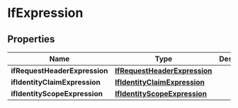 

# IfExpression


## Properties

Name | Type | Description | Notes
------------ | ------------- | ------------- | -------------
**ifRequestHeaderExpression** | [**IfRequestHeaderExpression**](IfRequestHeaderExpression.md) |  |  [optional]
**ifIdentityClaimExpression** | [**IfIdentityClaimExpression**](IfIdentityClaimExpression.md) |  |  [optional]
**ifIdentityScopeExpression** | [**IfIdentityScopeExpression**](IfIdentityScopeExpression.md) |  |  [optional]



